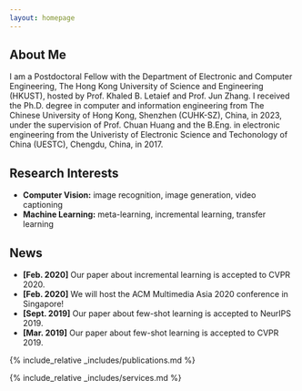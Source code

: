 ```yaml
---
layout: homepage
---
```


## About Me

I am a Postdoctoral Fellow with the Department of Electronic and Computer Engineering, The Hong Kong University of Science and Engineering (HKUST), hosted by Prof. Khaled B. Letaief and Prof. Jun Zhang. I received the Ph.D. degree in computer and information engineering from The Chinese University of Hong Kong, Shenzhen (CUHK-SZ), China, in 2023, under the supervision of Prof. Chuan Huang and the B.Eng. in electronic engineering from the Univeristy of Electronic Science and Techonology of China (UESTC), Chengdu, China, in 2017.

## Research Interests

- **Computer Vision:** image recognition, image generation, video captioning
- **Machine Learning:** meta-learning, incremental learning, transfer learning

## News

- **[Feb. 2020]** Our paper about incremental learning is accepted to CVPR 2020.
- **[Feb. 2020]** We will host the ACM Multimedia Asia 2020 conference in Singapore!
- **[Sept. 2019]** Our paper about few-shot learning is accepted to NeurIPS 2019.
- **[Mar. 2019]** Our paper about few-shot learning is accepted to CVPR 2019.

{% include_relative _includes/publications.md %}

{% include_relative _includes/services.md %}
